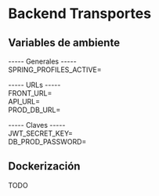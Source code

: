 # Backend Transportes

## Variables de ambiente

----- Generales -----  
SPRING_PROFILES_ACTIVE=

----- URLs -----  
FRONT_URL=    
API_URL=  
PROD_DB_URL=  

----- Claves -----  
JWT_SECRET_KEY=  
DB_PROD_PASSWORD=  

## Dockerización

TODO